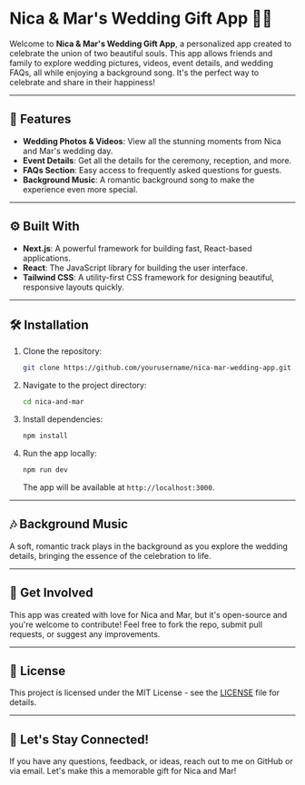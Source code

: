# Nica & Mar's Wedding Gift App 🎁💍

Welcome to **Nica & Mar's Wedding Gift App**, a personalized app created to celebrate the union of two beautiful souls. This app allows friends and family to explore wedding pictures, videos, event details, and wedding FAQs, all while enjoying a background song. It's the perfect way to celebrate and share in their happiness!

---

## 🎉 Features

- **Wedding Photos & Videos**: View all the stunning moments from Nica and Mar's wedding day.
- **Event Details**: Get all the details for the ceremony, reception, and more.
- **FAQs Section**: Easy access to frequently asked questions for guests.
- **Background Music**: A romantic background song to make the experience even more special.

---

## ⚙️ Built With

- **Next.js**: A powerful framework for building fast, React-based applications.
- **React**: The JavaScript library for building the user interface.
- **Tailwind CSS**: A utility-first CSS framework for designing beautiful, responsive layouts quickly.

---

## 🛠️ Installation

1. Clone the repository:

    ```bash
    git clone https://github.com/yourusername/nica-mar-wedding-app.git
    ```

2. Navigate to the project directory:

    ```bash
    cd nica-and-mar
    ```

3. Install dependencies:

    ```bash
    npm install
    ```

4. Run the app locally:

    ```bash
    npm run dev
    ```

    The app will be available at `http://localhost:3000`.

---

## 🎶 Background Music

A soft, romantic track plays in the background as you explore the wedding details, bringing the essence of the celebration to life.

---

## 💬 Get Involved

This app was created with love for Nica and Mar, but it's open-source and you're welcome to contribute! Feel free to fork the repo, submit pull requests, or suggest any improvements.

---

## 📝 License

This project is licensed under the MIT License - see the [LICENSE](LICENSE) file for details.

---

## 👋 Let's Stay Connected!

If you have any questions, feedback, or ideas, reach out to me on GitHub or via email. Let's make this a memorable gift for Nica and Mar!
